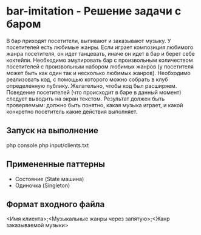 # bar-imitation - Решение задачи с баром

В бар приходят посетители, выпивают и заказывают музыку.
У посетителей есть любимые жанры.
Если играет композиция любимого жанра посетителя, он идет танцевать, иначе он идет в бар и берет себе коктейли.
Необходимо эмулировать бар с произвольным количеством посетителей с произвольным набором любимых жанров (у посетителя может быть как один так и несколько любимых жанров).
Необходимо реализовать код, с помощью которого можно собрать в клуб определенную публику.
Желательно, чтобы код был расширяем.
Поведение посетителей (что происходит в баре в данный момент) следует выводить на экран текстом.
Результат должен быть проверяемым: должно быть понятно, какая музыка играет, и какой конкретно посетитель какие действия выполняет.

## Запуск на выполнение

php console.php input/clients.txt

## Примененные паттерны

* Состояние (State машина)
* Одиночка (Singleton)

## Формат входного файла

<Имя клиента>;<Музыкальные жанры через запятую>;<Жанр заказываемой музыки>
